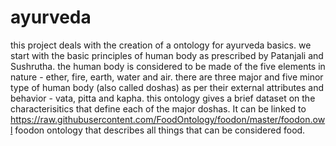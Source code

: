 # ayurveda
this project deals with the creation of a ontology for ayurveda basics.
we start with the basic principles of human body as prescribed by Patanjali and Sushrutha.
the human body is considered to be made of the five elements in nature - ether, fire, earth, water and air.
there are three major and five minor type of human body (also called doshas) as per their external attributes and behavior - vata, pitta and kapha.
this ontology gives a brief dataset on the characterisitics that define each of the major doshas.
It can be linked to https://raw.githubusercontent.com/FoodOntology/foodon/master/foodon.owl foodon ontology that describes all things that can be considered food.

